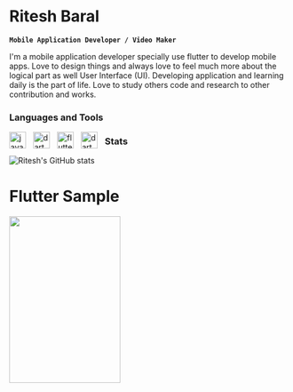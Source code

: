 

# Ritesh Baral

**`Mobile Application Developer / Video Maker`**

I'm a mobile application developer specially use flutter to develop mobile apps. Love to design things and always love to feel much more about the logical part as well User Interface (UI). Developing application and learning daily is the part of life. Love to study others code and research to other contribution and works.


### Languages and Tools

<img align="left" alt="java" width="30px" style="padding-right:10px;" src="https://cdn.jsdelivr.net/gh/devicons/devicon/icons/java/java-original-wordmark.svg">
<img align="left" alt="dart" width="30px" style="padding-right:10px;" src="https://cdn.jsdelivr.net/gh/devicons/devicon/icons/dart/dart-original-wordmark.svg">
<img align="left" alt="flutter" width="30px" style="padding-right:10px;" src="https://cdn.jsdelivr.net/gh/devicons/devicon/icons/flutter/flutter-original.svg">
<img align="left" alt="dart" width="30px" style="padding-right:10px;" src="https://cdn.jsdelivr.net/gh/devicons/devicon/icons/androidstudio/androidstudio-original.svg">




### Stats

![Ritesh's GitHub stats](https://github-readme-stats.vercel.app/api?username=Ritesh-056&theme=dark&show_icons=true)

                                            
# Flutter Sample  
<img src="https://user-images.githubusercontent.com/53189504/141793238-f07a4509-0487-48c4-a192-ebbd04619954.png" height="300" width="200">


      
